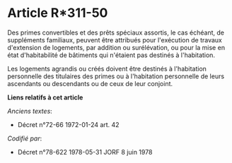 # Article R*311-50

Des primes convertibles et des prêts spéciaux assortis, le cas échéant, de suppléments familiaux, peuvent être attribués pour
l'exécution de travaux d'extension de logements, par addition ou surélévation, ou pour la mise en état d'habitabilité de
bâtiments qui n'étaient pas destinés à l'habitation.

Les logements agrandis ou créés doivent être destinés à l'habitation personnelle des titulaires des primes ou à l'habitation
personnelle de leurs ascendants ou descendants ou de ceux de leur conjoint.

**Liens relatifs à cet article**

_Anciens textes_:

  - Décret n°72-66 1972-01-24 art. 42

_Codifié par_:

  - Décret n°78-622 1978-05-31 JORF 8 juin 1978
